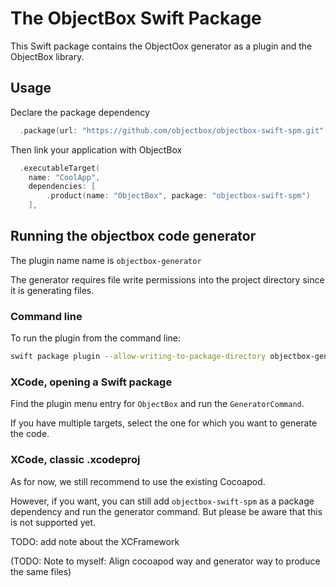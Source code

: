 # The ObjectBox Swift Package

This Swift package contains the ObjectOox generator as a plugin and the ObjectBox library.

## Usage

Declare the package dependency

```swift
  .package(url: "https://github.com/objectbox/objectbox-swift-spm.git", branch: "main")
```

Then link your application with ObjectBox

```swift
  .executableTarget(
    name: "CoolApp",
    dependencies: [
        .product(name: "ObjectBox", package: "objectbox-swift-spm")
    ],
```

## Running the objectbox code generator

The plugin name name is `objectbox-generator`

The generator requires file write permissions into the project directory since it is generating files.

### Command line

To run the plugin from the command line:

```bash
swift package plugin --allow-writing-to-package-directory objectbox-generator
```

### XCode, opening a Swift package

Find the plugin menu entry for `ObjectBox` and run the `GeneratorCommand`.

If you have multiple targets, select the one for which you want to generate the code.

### XCode, classic .xcodeproj

As for now, we still recommend to use the existing Cocoapod.

However, if you want, you can still add `objectbox-swift-spm` as a package dependency
and run the generator command. But please be aware that this is not supported yet.

TODO: add note about the XCFramework

(TODO: Note to myself: Align cocoapod way and generator way to produce the same files)
